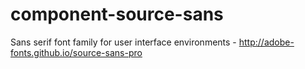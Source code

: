 component-source-sans
=====================

Sans serif font family for user interface environments - http://adobe-fonts.github.io/source-sans-pro
